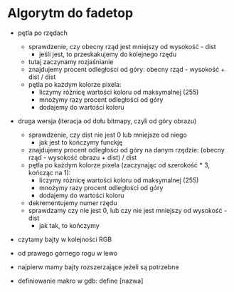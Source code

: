 # Algorytm do fadetop

* pętla po rzędach
    * sprawdzenie, czy obecny rząd jest mniejszy od wysokość - dist
        * jeśli jest, to przeskakujemy do kolejnego rzędu
    * tutaj zaczynamy rozjaśnianie
    * znajdujemy procent odległości od góry: obecny rząd - wysokość + dist / dist
    * pętla po każdym kolorze pixela:
        * liczymy różnicę wartości koloru od maksymalnej (255)
        * mnożymy razy procent odległości od góry
        * dodajemy do wartości koloru

* druga wersja (iteracja od dołu bitmapy, czyli od góry obrazu)
    * sprawdzenie, czy dist nie jest 0 lub mniejsze od niego
        * jak jest to kończymy funckję
    * znajdujemy procent odległości od góry na danym rzędzie: (obecny rząd - wysokość obrazu + dist) / dist
    * pętla po każdym kolorze pixela (zaczynając od szerokość * 3, kończąc na 1):
        * liczymy różnicę wartości koloru od maksymalnej (255)
        * mnożymy razy procent odległości od góry
        * dodajemy do wartości koloru
    * dekrementujemy numer rzędu
    * sprawdzamy czy nie jest 0, lub czy nie jest mniejszy od wysokość - dist
        * jak tak, to kończymy


* czytamy bajty w kolejności RGB
* od prawego górnego rogu w lewo
* najpierw mamy bajty rozszerzające jeżeli są potrzebne

* definiowanie makro w gdb: define [nazwa]